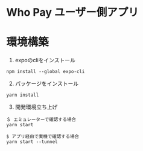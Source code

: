 # Who Pay ユーザー側アプリ

# 環境構築

1. expoのcliをインストール
```
npm install --global expo-cli
```

2. パッケージをインストール
```
yarn install
```

3. 開発環境立ち上げ
```
＄ エミュレーターで確認する場合
yarn start

$ アプリ経由で実機で確認する場合
yarn start --tunnel
```
